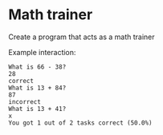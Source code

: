 # Math trainer

Create a program that acts as a math trainer

Example interaction:

```
What is 66 - 38?
28
correct
What is 13 + 84?
87
incorrect
What is 13 + 41?
x
You got 1 out of 2 tasks correct (50.0%)
```
